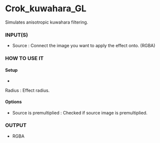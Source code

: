 # Crok_kuwahara_GL

Simulates anisotropic kuwahara filtering.

### INPUT(S)
* Source : Connect the image you want to apply the effect onto. (RGBA)

### HOW TO USE IT

#### Setup

* 
Radius : Effect radius.

#### Options

* Source is premultiplied : Checked if source image is premultiplied.

### OUTPUT
* RGBA